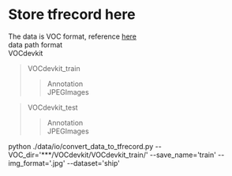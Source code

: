 # Store tfrecord here
The data is VOC format, reference [here](sample.xml)     
data path format  
VOCdevkit  
>VOCdevkit_train  
>>Annotation  
>>JPEGImages   

>VOCdevkit_test   
>>Annotation   
>>JPEGImages   

python ./data/io/convert_data_to_tfrecord.py --VOC_dir='***/VOCdevkit/VOCdevkit_train/' --save_name='train' --img_format='.jpg' --dataset='ship'
